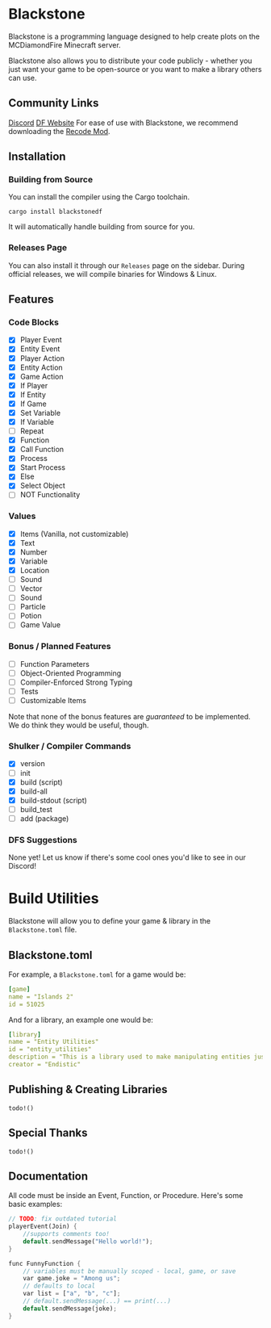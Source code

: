 # Blackstone

Blackstone is a programming language designed to help create plots on the MCDiamondFire Minecraft server.

Blackstone also allows you to distribute your code publicly - whether you just want your game to be open-source or you want to make a library others can use.

## Community Links

[Discord](https://discord.gg/c7qzkNAURV)
[DF Website](https://mcdiamondfire.com)
For ease of use with Blackstone, we recommend downloading the [Recode Mod](https://github.com/homchom/recode).

## Installation

### Building from Source

You can install the compiler using the Cargo toolchain.

```text
cargo install blackstonedf
```
It will automatically handle building from source for you.

### Releases Page

You can also install it through our `Releases` page on the sidebar. During official releases, we will compile binaries for Windows & Linux.

## Features

### Code Blocks

- [x] Player Event
- [x] Entity Event
- [x] Player Action
- [x] Entity Action
- [x] Game Action
- [x] If Player
- [x] If Entity
- [x] If Game
- [x] Set Variable
- [x] If Variable
- [ ] Repeat
- [x] Function
- [x] Call Function
- [x] Process
- [x] Start Process
- [x] Else
- [x] Select Object
- [ ] NOT Functionality

### Values

- [x] Items (Vanilla, not customizable)
- [x] Text
- [x] Number
- [x] Variable
- [x] Location
- [ ] Sound
- [ ] Vector
- [ ] Sound
- [ ] Particle
- [ ] Potion
- [ ] Game Value

### Bonus / Planned Features

- [ ] Function Parameters
- [ ] Object-Oriented Programming
- [ ] Compiler-Enforced Strong Typing
- [ ] Tests
- [ ] Customizable Items

Note that none of the bonus features are *guaranteed* to be implemented.
We do think they would be useful, though.

### Shulker / Compiler Commands

- [x] version
- [ ] init
- [x] build (script)
- [x] build-all
- [x] build-stdout (script)
- [ ] build_test
- [ ] add (package)

### DFS Suggestions

None yet! Let us know if there's some cool ones you'd like to see in our Discord!

# Build Utilities
Blackstone will allow you to define your game & library in the `Blackstone.toml` file.

## Blackstone.toml
For example, a `Blackstone.toml` for a game would be:
```yaml
[game]
name = "Islands 2"
id = 51025
```
And for a library, an example one would be:
```yaml
[library]
name = "Entity Utilities"
id = "entity_utilities"
description = "This is a library used to make manipulating entities just better."
creator = "Endistic"
```

## Publishing & Creating Libraries
`todo!()`

## Special Thanks

`todo!()`

## Documentation

All code must be inside an Event, Function, or Procedure. Here's some basic examples:

```rs
// TODO: fix outdated tutorial
playerEvent(Join) {
    //supports comments too!
    default.sendMessage("Hello world!");
}

func FunnyFunction {
    // variables must be manually scoped - local, game, or save
    var game.joke = "Among us";
    // defaults to local
    var list = ["a", "b", "c"];
    // default.sendMessage(...) == print(...)
    default.sendMessage(joke);
}
```
